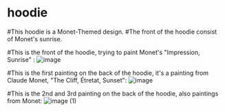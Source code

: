 # hoodie

#This hoodie is a Monet-Themed design. 
#The front of the hoodie consist of Monet's sunrise. 

#This is the front of the hoodie, trying to paint Monet's "Impression, Sunrise" :
![image](https://github.com/user-attachments/assets/58bbedcf-b7c7-447f-8b14-8ad613d5f265)


#This is the first painting on the back of the hoodie, it's a painting from Claude Monet, "The Cliff, Étretat, Sunset":
![image](https://github.com/user-attachments/assets/1be99da4-e921-4325-a855-0a921b680958)

#This is the 2nd and 3rd painting on the back of the hoodie, also paintings from Monet: 
![image (1)](https://github.com/user-attachments/assets/f4947ecf-e360-4bf2-923f-1513b3334d39)
